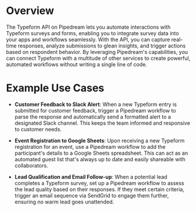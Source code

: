 # Overview

The Typeform API on Pipedream lets you automate interactions with Typeform surveys and forms, enabling you to integrate survey data into your apps and workflows seamlessly. With the API, you can capture real-time responses, analyze submissions to glean insights, and trigger actions based on respondent behavior. By leveraging Pipedream's capabilities, you can connect Typeform with a multitude of other services to create powerful, automated workflows without writing a single line of code.

# Example Use Cases

- **Customer Feedback to Slack Alert**: When a new Typeform entry is submitted for customer feedback, trigger a Pipedream workflow to parse the response and automatically send a formatted alert to a designated Slack channel. This keeps the team informed and responsive to customer needs.

- **Event Registration to Google Sheets**: Upon receiving a new Typeform registration for an event, use a Pipedream workflow to add the participant's details to a Google Sheets spreadsheet. This can act as an automated guest list that's always up to date and easily shareable with collaborators.

- **Lead Qualification and Email Follow-up**: When a potential lead completes a Typeform survey, set up a Pipedream workflow to assess the lead quality based on their responses. If they meet certain criteria, trigger an email sequence via SendGrid to engage them further, ensuring no warm lead goes unattended.
